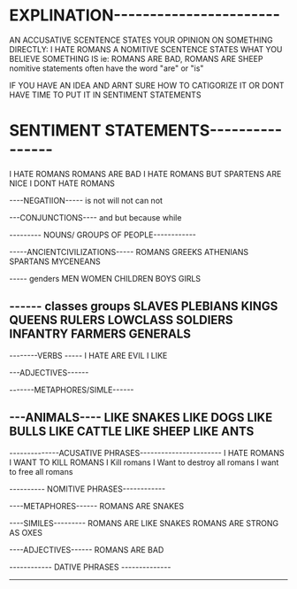 
# EXPLINATION-----------------------
AN ACCUSATIVE SCENTENCE STATES YOUR OPINION ON SOMETHING DIRECTLY: I HATE ROMANS
A NOMITIVE SCENTENCE STATES WHAT YOU BELIEVE SOMETHING IS ie: ROMANS ARE BAD, ROMANS ARE SHEEP
nomitive statements often have the word "are" or "is"

IF YOU HAVE AN IDEA AND ARNT SURE HOW TO CATIGORIZE IT OR DONT HAVE TIME TO PUT IT IN SENTIMENT STATEMENTS 

# SENTIMENT STATEMENTS----------------

I HATE ROMANS 
ROMANS ARE BAD
I HATE ROMANS BUT SPARTENS ARE NICE 
I DONT HATE ROMANS

----NEGATIION-----
is not 
will not 
can not

---CONJUNCTIONS----
and 
but 
because 
while 




--------- NOUNS/ GROUPS OF PEOPLE------------

-----ANCIENTCIVILIZATIONS-----
ROMANS 
GREEKS 
ATHENIANS 
SPARTANS 
MYCENEANS

----- genders
MEN 
WOMEN 
CHILDREN 
BOYS 
GIRLS 

------ classes groups
SLAVES 
PLEBIANS 
KINGS 
QUEENS
RULERS 
LOWCLASS
SOLDIERS
INFANTRY
FARMERS
GENERALS
-------



--------VERBS -----
I HATE 
ARE EVIL
I LIKE 


---ADJECTIVES------


-------METAPHORES/SIMLE------

---ANIMALS----
LIKE SNAKES
LIKE DOGS
LIKE BULLS
LIKE CATTLE 
LIKE SHEEP
LIKE ANTS
----


--------------ACUSATIVE PHRASES-----------------------
I HATE ROMANS 
I WANT TO KILL ROMANS
I Kill romans
I Want to destroy all romans 
I want to free all romans



---------- NOMITIVE PHRASES------------


----METAPHORES------
ROMANS ARE SNAKES 

----SIMILES---------
ROMANS ARE LIKE SNAKES
ROMANS ARE STRONG AS OXES

----ADJECTIVES------
ROMANS ARE BAD 


------------ DATIVE PHRASES --------------

-------------------------------------------





